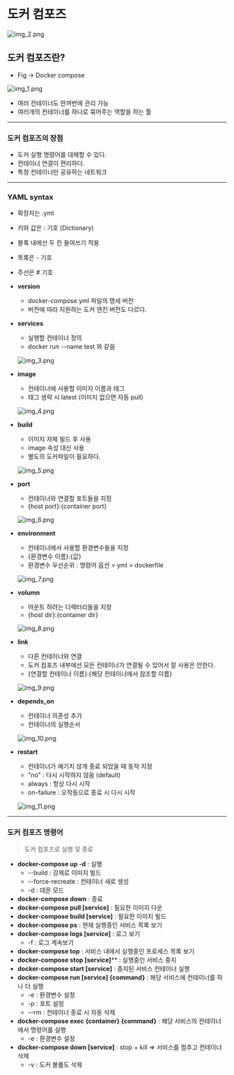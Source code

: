 # 도커 컴포즈

![img_2.png](img_2.png)

## 도커 컴포즈란?

- Fig -> Docker compose


![img_1.png](img_1.png)

  
- 여러 컨테이너도 한꺼번에 관리 가능
- 여러개의 컨테이너를 하나로 묶어주는 역할을 하는 툴

---

### 도커 컴포즈의 장점

- 도커 실행 명령어를 대체할 수 있다.
- 컨테이너 연결이 편리하다.
- 특정 컨테이너만 공유하는 네트워크


---

### YAML syntax

- 확장자는 .yml
- 키와 값은 : 기호 (Dictionary)
- 블록 내에선 두 칸 들여쓰기 적용
- 목록은 - 기호
- 주선은 # 기호


- **version**
    - docker-compose.yml 파일의 명세 버전
    - 버전에 따라 지원하는 도커 엔진 버전도 다르다.

- **services**
    - 실행할 컨테이너 정의
    - docker run --name test 와 같음
  
    ![img_3.png](img_3.png)
    

- **image**
    - 컨테이너에 사용할 이미지 이름과 태그
    - 태그 생략 시 latest (이미지 없으면 자동 pull) 
  
    ![img_4.png](img_4.png)
      

- **build**
    - 이미지 자체 빌드 후 사용
    - image 속성 대신 사용
    - 별도의 도커파일이 필요하다.
  
    ![img_5.png](img_5.png)


- **port**
    - 컨테이너와 연결할 포트들을 지정
    - {host port}:{container port}
  
    ![img_6.png](img_6.png)
      

- **environment**
    - 컨테이너에서 사용할 환경변수들을 지정
    - {환경변수 이름}:{값}
    - 환경변수 우선순위 : 명령어 옵션 > yml > dockerfile
  
    ![img_7.png](img_7.png)


- **volumn**
    - 마운트 하려는 디렉터리들을 지정
    - {host dir}:{container dir}
  
    ![img_8.png](img_8.png)
      

- **link**
    - 다른 컨테이너와 연결   
    - 도커 컴포즈 내부에선 모든 컨테이너가 연결될 수 있어서 잘 사용은 안한다.
    - {연결할 컨테이너 이름}:{해당 컨테이너에서 참조할 이름}
  
    ![img_9.png](img_9.png)
      

- **depends_on**
    - 컨테이너 의존성 추가
    - 컨테이너의 실행순서
  
    ![img_10.png](img_10.png)


- **restart**
    - 컨테이너가 예기치 않게 종료 되었을 때 동작 지정
    - "no" : 다시 시작하지 않음 (default)
    - always : 항상 다시 시작
    - on-failure : 오작동으로 종료 시 다시 시작
  
    ![img_11.png](img_11.png)


---


### 도커 컴포즈 명령어

> 도커 컴포즈로 실행 및 종료

- **docker-compose up -d** : 실행
  - --build : 강제로 이미지 빌드
  - --force-recreate : 컨테이너 새로 생성
  - -d : 데몬 모드
- **docker-compose down** : 종료
- **docker-compose pull [service]** : 필요한 이미지 다운
- **docker-compose build [service]** : 필요한 이미지 빌드 
- **docker-compose ps** : 현재 실행중인 서비스 목록 보기
- **docker-compose logs [service]** : 로그 보기 
  - -f : 로그 계속보기
- **docker-compose top** : 서비스 내에서 실행중인 프로세스 목록 보기
- **docker-compose stop [service]**** : 실행중인 서비스 중지
- **docker-compose start [service]** :  중지된 서비스 컨테이너 실행
- **docker-compose run [service] {command}** : 해당 서비스에 컨테이너를 하나 더 실행
  - -e : 환경변수 설정
  - -p : 포트 설정
  - --rm : 컨테이너 종료 시 자동 삭제
- **docker-compose exec {container} {command}** : 해당 서비스의 컨테이너에서 명령어를 실행
  - -e : 환경변수 설정
- **docker-compose down [service]** : stop + kill => 서비스를 멈추고 컨테이너 삭제
  - -v : 도커 볼륨도 삭제
